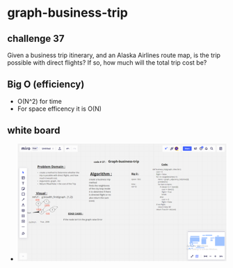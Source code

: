 # graph-business-trip
## challenge 37
Given a business trip itinerary, and an Alaska Airlines route map, is the trip possible with direct flights? If so, how much will the total trip cost be?

## Big O (efficiency)
* O(N^2) for time
* For space efficency it is O(N)






## white board 
* ![](trip.png)
